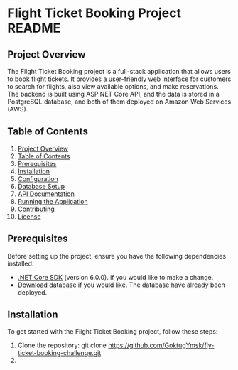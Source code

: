 # Flight Ticket Booking Project README

## Project Overview
The Flight Ticket Booking project is a full-stack application that allows users to book flight tickets. It provides a user-friendly web interface for customers to search for flights, also view available options, and make reservations. The backend is built using ASP.NET Core API, and the data is stored in a PostgreSQL database, and both of them deployed on Amazon Web Services (AWS).

## Table of Contents
1. [Project Overview](#project-overview)
2. [Table of Contents](#table-of-contents)
3. [Prerequisites](#prerequisites)
4. [Installation](#installation)
5. [Configuration](#configuration)
6. [Database Setup](#database-setup)
7. [API Documentation](#api-documentation)
8. [Running the Application](#running-the-application)
9. [Contributing](#contributing)
10. [License](#license)

## Prerequisites
Before setting up the project, ensure you have the following dependencies installed:

- [.NET Core SDK](https://dotnet.microsoft.com/download) (version 6.0.0). if you would like to make a change.
- [Download](https://www.postgresql.org/download/) database if you would like. The database have already been deployed.
  

## Installation
To get started with the Flight Ticket Booking project, follow these steps:

1. Clone the repository: git clone https://github.com/GoktugYmsk/fly-ticket-booking-challenge.git
2. 
